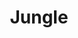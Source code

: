 ---
layout: network
title: Jungle
permalink: /blockchain/antelope-frameworks/jungle/
lang: ru
page_id: antelope-framework-jungle
breadcrumbs-title: Jungle
create-account: Создать аккаунт
create-account-link: https://monitor4.jungletestnet.io/#account
detail-description: Это тестовая сеть для блокчейна EOS, которая позволяет разработчикам экспериментировать и тестировать новые функции и dApps перед их запуском в основной сети EOS.
---